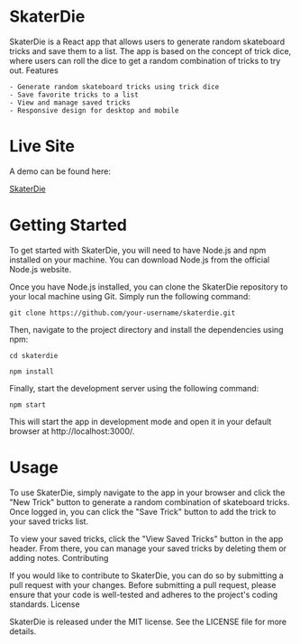 # SkaterDie

SkaterDie is a React app that allows users to generate random skateboard tricks and save them to a list. The app is based on the concept of trick dice, where users can roll the dice to get a random combination of tricks to try out.
Features

    - Generate random skateboard tricks using trick dice
    - Save favorite tricks to a list
    - View and manage saved tricks
    - Responsive design for desktop and mobile
    
# Live Site

A demo can be found here: 

[SkaterDie](skaterdie.web.app)


# Getting Started

To get started with SkaterDie, you will need to have Node.js and npm installed on your machine. You can download Node.js from the official Node.js website.

Once you have Node.js installed, you can clone the SkaterDie repository to your local machine using Git. Simply run the following command:

`git clone https://github.com/your-username/skaterdie.git`

Then, navigate to the project directory and install the dependencies using npm:

`cd skaterdie`

`npm install`

Finally, start the development server using the following command:

`npm start`

This will start the app in development mode and open it in your default browser at http://localhost:3000/.

# Usage

To use SkaterDie, simply navigate to the app in your browser and click the "New Trick" button to generate a random combination of skateboard tricks. Once logged in, you can click the "Save Trick" button to add the trick to your saved tricks list.

To view your saved tricks, click the "View Saved Tricks" button in the app header. From there, you can manage your saved tricks by deleting them or adding notes.
Contributing

If you would like to contribute to SkaterDie, you can do so by submitting a pull request with your changes. Before submitting a pull request, please ensure that your code is well-tested and adheres to the project's coding standards.
License

SkaterDie is released under the MIT license. See the LICENSE file for more details.
